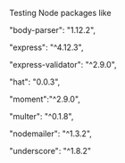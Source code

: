 Testing Node packages like 

"body-parser": "1.12.2",

"express": "^4.12.3", 

"express-validator": "^2.9.0",

"hat": "0.0.3", 

"moment":"^2.9.0",

"multer": "^0.1.8",

"nodemailer": "^1.3.2",

"underscore": "^1.8.2"
